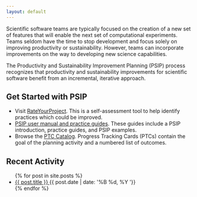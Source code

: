 ```yaml
---
layout: default
---
```


Scientific software teams are typically focused on the creation of a new set of features that will enable the next set of computational experiments. Teams seldom have the time to stop development and focus solely on improving productivity or sustainability. However, teams can incorporate improvements on the way to developing new science capabilities.

The Productivity and Sustainability Improvement Planning (PSIP) process recognizes that productivity and sustainability improvements for scientific software benefit from an incremental, iterative approach.

## Get Started with PSIP

- Visit [RateYourProject](https://rateyourproject.org). This is a self-assessment tool to help identify practices which could be improved.
- [PSIP user manual and practice guides](/practice-guides/). These guides include a PSIP introduction, practice guides, and PSIP examples. 
- Browse the [PTC Catalog](/ptc-catalog/catalog). Progress Tracking Cards (PTCs) contain the goal of the planning activity and a numbered list of outcomes.

## Recent Activity
<ul>
{% for post in site.posts %}
<div class="post-preview">
    <li>
        <span class="post-title alignable pull-left">
            <a class="post-link underline" href="{{ post.url | prepend: site.baseurl }}">
            {{ post.title }}
            </a>
        </span>
        <span class="post-time alignable pull-right">
            <time>{{ post.date | date: '%B %d, %Y '}}</time>
        </span>
    </li>
    <div style="clear:both"></div>
</div>
{% endfor %}
</ul>

